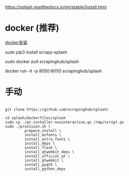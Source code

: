 https://splash.readthedocs.io/en/stable/install.html


# docker (推荐)

[docker安装](https://docs.docker.com/install/linux/docker-ce/ubuntu/)

sudo pip3 install scrapy-splash

sudo docker pull scrapinghub/splash

docker run -it -p 8050:8050 scrapinghub/splash


# 手动

```

git clone https://github.com/scrapinghub/splash/

cd splash/dockerfiles/splash
sudo cp ./qt-installer-noninteractive.qs /tmp/script.qs
sudo ./provision.sh \
         prepare_install \
         install_msfonts \
         install_extra_fonts \
         install_deps \
         install_flash \
         install_qtwebkit_deps \
         install_official_qt \
         install_qtwebkit \
         install_pyqt5 \
         install_python_deps

```

